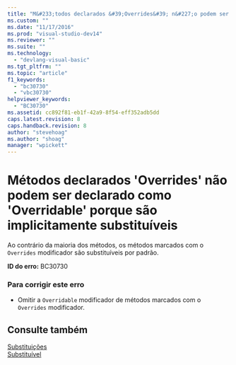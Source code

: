 ```yaml
---
title: "M&#233;todos declarados &#39;Overrides&#39; n&#227;o podem ser declarado como &#39;Overridable&#39; porque s&#227;o implicitamente substitu&#237;veis | Microsoft Docs"
ms.custom: ""
ms.date: "11/17/2016"
ms.prod: "visual-studio-dev14"
ms.reviewer: ""
ms.suite: ""
ms.technology: 
  - "devlang-visual-basic"
ms.tgt_pltfrm: ""
ms.topic: "article"
f1_keywords: 
  - "bc30730"
  - "vbc30730"
helpviewer_keywords: 
  - "BC30730"
ms.assetid: cc892f81-eb1f-42a9-8f54-eff352adb5dd
caps.latest.revision: 8
caps.handback.revision: 8
author: "stevehoag"
ms.author: "shoag"
manager: "wpickett"
---
```

# M&#233;todos declarados &#39;Overrides&#39; n&#227;o podem ser declarado como &#39;Overridable&#39; porque s&#227;o implicitamente substitu&#237;veis
Ao contrário da maioria dos métodos, os métodos marcados com o `Overrides` modificador são substituíveis por padrão.  
  
 **ID do erro:** BC30730  
  
### Para corrigir este erro  
  
-   Omitir a `Overridable` modificador de métodos marcados com o `Overrides` modificador.  
  
## Consulte também  
 [Substituições](../../visual-basic/language-reference/modifiers/overrides.md)   
 [Substituível](../../visual-basic/language-reference/modifiers/overridable.md)